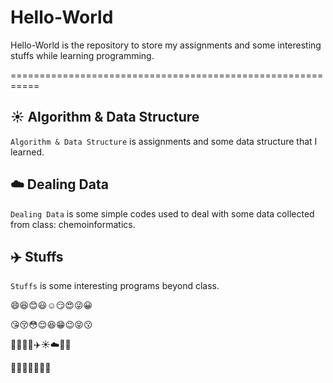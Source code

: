 # Hello-World
Hello-World is the repository to store my assignments and some interesting stuffs while learning programming.

===========================================================
## :sunny: Algorithm & Data Structure
`Algorithm & Data Structure` is assignments and some data structure that I learned.



## :cloud: Dealing Data
`Dealing Data` is some simple codes used to deal with some data collected from class: chemoinformatics.



## :airplane: Stuffs
`Stuffs` is some interesting programs beyond class.




:smile::laughing::blush::smiley::relaxed::smirk::heart_eyes::stuck_out_tongue_winking_eye::grinning:

:kissing_heart::kissing_closed_eyes::flushed::relieved::satisfied::grin::wink::stuck_out_tongue_closed_eyes::kissing:

:taxi::oncoming_taxi::articulated_lorry::bus::airplane::sunny::cloud::cactus::herb:

:bouquet::cherry_blossom::tulip::four_leaf_clover::rose::sunflower::hibiscus:
